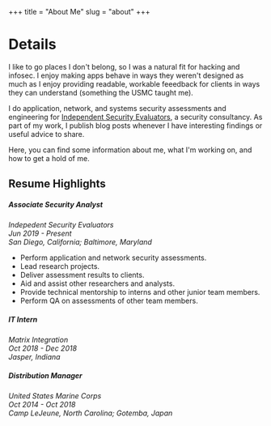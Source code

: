 +++
title = "About Me"
slug = "about"
+++

# Details

I like to go places I don't belong, so I was a natural fit for hacking and infosec. I enjoy making apps behave in ways they weren't designed as much as I enjoy providing readable, workable feeedback for clients in ways they can understand (something the USMC taught me). 

I do application, network, and systems security assessments and engineering for [Independent Security Evaluators](https://ise.io), a security consultancy. As part of my work, I publish blog posts whenever I have interesting findings or useful advice to share. 

Here, you can find some information about me, what I'm working on, and how to get a hold of me. 
## Resume Highlights

##### Associate Security Analyst  
*Indepedent Security Evaluators*  
*Jun 2019 - Present*  
*San Diego, California; Baltimore, Maryland*  

* Perform application and network security assessments.
* Lead research projects.
* Deliver assessment results to clients.
* Aid and assist other researchers and analysts.
* Provide technical mentorship to interns and other junior team members.
* Perform QA on assessments of other team members.

##### IT Intern  
*Matrix Integration*  
*Oct 2018 - Dec 2018*  
*Jasper, Indiana*  


##### Distribution Manager  

*United States Marine Corps*  
*Oct 2014 - Oct 2018*  
*Camp LeJeune, North Carolina; Gotemba, Japan*  




